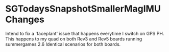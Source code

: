 SGTodaysSnapshotSmallerMagIMUChanges
====================================

Intend to fix a 'faceplant' issue that happens everytime I switch on GPS PH.
This happens to my quad on both Rev3 and Rev5 boards running summergames 2.6
Identical scenarios for both boards.



